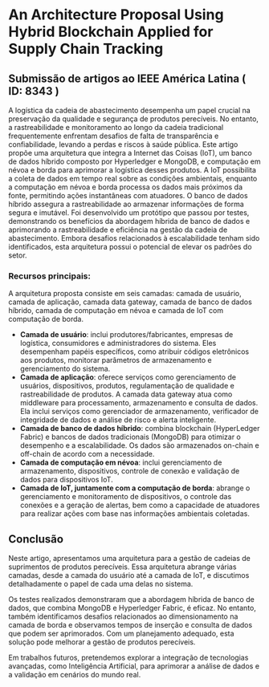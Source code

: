 # An Architecture Proposal Using Hybrid Blockchain Applied for Supply Chain Tracking

## Submissão de artigos ao IEEE América Latina ( ID: 8343 ) 

A logística da cadeia de abastecimento desempenha um papel crucial na preservação da qualidade e segurança de produtos perecíveis. No entanto, a rastreabilidade e monitoramento ao longo da cadeia tradicional frequentemente enfrentam desafios de falta de transparência e confiabilidade, levando a perdas e riscos à saúde pública. Este artigo propõe uma arquitetura que integra a Internet das Coisas (IoT), um banco de dados híbrido composto por Hyperledger e MongoDB, e computação em névoa e borda para aprimorar a logística desses produtos. A IoT possibilita a coleta de dados em tempo real sobre as condições ambientais, enquanto a computação em névoa e borda processa os dados mais próximos da fonte, permitindo ações instantâneas com atuadores. O banco de dados híbrido assegura a rastreabilidade ao armazenar informações de forma segura e imutável. Foi desenvolvido um protótipo que passou por testes, demonstrando os benefícios da abordagem híbrida de banco de dados e aprimorando a rastreabilidade e eficiência na gestão da cadeia de abastecimento. Embora desafios relacionados à escalabilidade tenham sido identificados, esta arquitetura possui o potencial de elevar os padrões do setor.

### Recursos principais:

A arquitetura proposta consiste em seis camadas: camada de usuário, camada de aplicação, camada data gateway, camada de banco de dados híbrido, camada de computação em névoa e camada de IoT com computação de borda.

- **Camada de usuário**: inclui produtores/fabricantes, empresas de logística, consumidores e administradores do sistema. Eles desempenham papéis específicos, como atribuir códigos eletrônicos aos produtos, monitorar parâmetros de armazenamento e gerenciamento do sistema.
- **Camada de aplicação**: oferece serviços como gerenciamento de usuários, dispositivos, produtos, regulamentação de qualidade e rastreabilidade de produtos.
A camada data gateway atua como middleware para processamento, armazenamento e consulta de dados. Ela inclui serviços como gerenciador de armazenamento, verificador de integridade de dados e análise de risco e alerta inteligente.
- **Camada de banco de dados híbrido**: combina blockchain (HyperLedger Fabric) e bancos de dados tradicionais (MongoDB) para otimizar o desempenho e a escalabilidade. Os dados são armazenados on-chain e off-chain de acordo com a necessidade.
- **Camada de computação em névoa**: inclui gerenciamento de armazenamento, dispositivos, controle de conexão e validação de dados para dispositivos IoT.
- **Camada de IoT, juntamente com a computação de borda**: abrange o gerenciamento e monitoramento de dispositivos, o controle das conexões e a geração de alertas, bem como a capacidade de atuadores para realizar ações com base nas informações ambientais coletadas.

## Conclusão

Neste artigo, apresentamos uma arquitetura para a gestão de cadeias de suprimentos de produtos perecíveis. Essa arquitetura abrange várias camadas, desde a camada do usuário até a camada de IoT, e discutimos detalhadamente o papel de cada uma delas no sistema. 

Os testes realizados demonstraram que a abordagem híbrida de banco de dados, que combina MongoDB e Hyperledger Fabric, é eficaz. No entanto, também identificamos desafios relacionados ao dimensionamento na camada de borda e observamos tempos de inserção e consulta de dados que podem ser aprimorados. Com um planejamento adequado, esta solução pode melhorar a gestão de produtos perecíveis. 

Em trabalhos futuros, pretendemos explorar a integração de tecnologias avançadas, como Inteligência Artificial, para aprimorar a análise de dados e a validação em cenários do mundo real.
